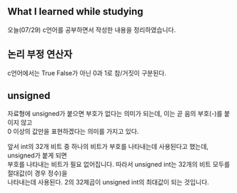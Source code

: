 ## What I learned while studying

오늘(07/29) c언어를 공부하면서 작성한 내용을 정리하였습니다.

## 논리 부정 연산자

c언어에서는 True False가 아닌 0과 1로 참/거짓이 구분된다.

## unsigned

자료형에 unsigned가 붙으면 부호가 없다는 의미가 되는데, 이는 곧 음의 부호(-)를 붙이지 않고  
0 이상의 값만을 표현하겠다는 의미를 가지고 있다.

앞서 int의 32개 비트 중 하나의 비트가 부호를 나타내는데 사용된다고 했는데, unsigned가 붙게 되면  
부호를 나타내는 비트가 필요 없어집니다. 따라서 unsigned int는 32개의 비트 모두를 절대값(이 경우 정수)을  
나타내는데 사용된다. 2의 32제곱이 unsigned int의 최대값이 되는 것입니다.
